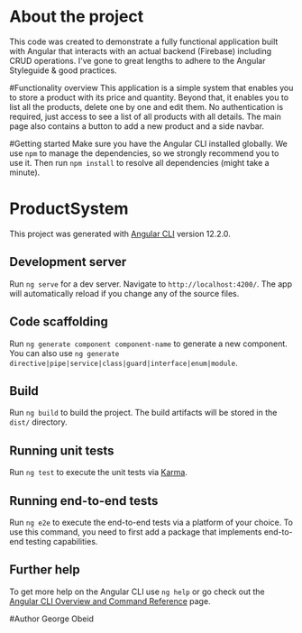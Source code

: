 # About the project
This code was created to demonstrate a fully functional application 
built with Angular that interacts with an actual backend (Firebase)
including CRUD operations. I've gone to great lengths to
adhere to the Angular Styleguide & good practices.

#Functionality overview
This application is a simple system that enables you to store a product with its price and quantity.
Beyond that, it enables you to list all the products, delete one by one and edit them.
No authentication is required, just access to see a list of all products with all details.
The main page also contains a button to add a new product and a side navbar.

#Getting started
Make sure you have the Angular CLI installed globally. We use `npm` to manage 
the dependencies, so we strongly recommend you to use it. Then run `npm install` to resolve all dependencies (might take a minute).

# ProductSystem

This project was generated with [Angular CLI](https://github.com/angular/angular-cli) version 12.2.0.

## Development server

Run `ng serve` for a dev server. Navigate to `http://localhost:4200/`. The app will automatically reload if you change any of the source files.

## Code scaffolding

Run `ng generate component component-name` to generate a new component. You can also use `ng generate directive|pipe|service|class|guard|interface|enum|module`.

## Build

Run `ng build` to build the project. The build artifacts will be stored in the `dist/` directory.

## Running unit tests

Run `ng test` to execute the unit tests via [Karma](https://karma-runner.github.io).

## Running end-to-end tests

Run `ng e2e` to execute the end-to-end tests via a platform of your choice. To use this command, you need to first add a package that implements end-to-end testing capabilities.

## Further help

To get more help on the Angular CLI use `ng help` or go check out the [Angular CLI Overview and Command Reference](https://angular.io/cli) page.


#Author
George Obeid
